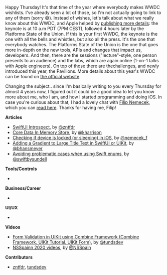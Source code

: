 Happy Thursday! It's that time of the year where everybody makes WWDC wishlists. I've already seen a lot of those, so I'm not actually going to link to any of them (sorry 😅). Instead of wishes, let's talk about what we really know about this WWDC, and Apple helped by [publishing more details](https://www.apple.com/newsroom/2021/05/apples-worldwide-developers-conference-kicks-off-june-7/): the keynote is at 10 a.m PDT (7PM CEST), followed 4 hours later by the Platforms State of the Union. If this is your first WWDC, the keynote is the one with all the bells and whistles, but also all the press. It's the one that everybody watches. The Platforms State of the Union is the one that goes more in-depth on the new tools, APIs and changes that impact us, developers. And then, there are the sessions ("lecture"-style, one person presents to an audience) and the labs, which are again online (1-on-1 talks with Apple engineers). On top of those there are thechallenges, and newly introduced this year, the Pavilions. More details about this year's WWDC can be found on [the official website](https://developer.apple.com/wwdc21/).

Changing the subject.. since I'm basically writing to you every Thursday for almost 4 years now, I figured out it could be a good idea to let you know more about me, who I am, and how I started programming and doing iOS. In case you're curious about that, I had a lovely chat with [Filip Nemecek](https://twitter.com/nemecek_f), which you can [read here](https://nemecek.be/chats/marius-constantinescu). Thanks for having me, Filip!


**Articles**

* [SwiftUI Introspect](https://www.fivestars.blog/articles/swiftui-introspect/), by [@zntfdr](https://twitter.com/zntfdr)
* [Core Data In Memory Store](https://useyourloaf.com/blog/core-data-in-memory-store/), by [@kharrison](https://twitter.com/kharrison)
* [Checking if device is locked (or sleeping) in iOS](https://nemecek.be/blog/104/checking-if-device-is-locked-or-sleeping-in-ios), by [@nemecek_f](https://twitter.com/nemecek_f)
* [Adding a Gradient to Large Title Text in SwiftUI or UIKit](https://beckyhansmeyer.com/2021/05/22/adding-a-gradient-to-your-large-title-text-in-swiftui-or-uikit/), by [@bhansmeyer](http://twitter.com/bhansmeyer)
* [Avoiding problematic cases when using Swift enums](https://www.swiftbysundell.com/articles/avoiding-problematic-enum-cases-in-swift/), by [@swiftbysundell](https://twitter.com/swiftbysundell)

**Tools/Controls**

*

**Business/Career**

*

**UI/UX**

*

**Videos**

* [Form Validation in UIKit using Combine Framework (Combine Framework, UIKit Tutorial, UIKit Form)](https://youtu.be/EWjLHRbQK4I), by [@tundsdev](https://twitter.com/tundsdev)
* [NSSpainn 2020 videos](https://vimeo.com/showcase/7769418), by [@NSSpain](https://twitter.com/nsspain)

**Contributors**

* [zntfdr](https://github.com/zntfdr), [tundsdev](https://github.com/tunds)
